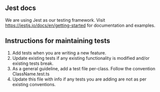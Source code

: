 ## Jest docs
We are using Jest as our testing framework.
Visit https://jestjs.io/docs/en/getting-started for documentation and examples.

## Instructions for maintaining tests
1. Add tests when you are writing a new feature.
2. Update existing tests if any existing functionality is modified and/or existing tests break.
3. As a general guideline, add a test file per-class. Follow the convention ClassName.test.ts
4. Update this file with info if any tests you are adding are not as per existing conventions.

